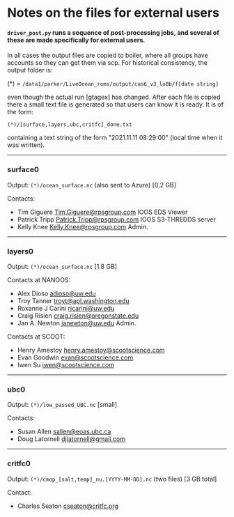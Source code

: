 # Notes on the files for external users

#### `driver_post.py` runs a sequence of post-processing jobs, and several of these are made specifically for external users.

In all cases the output files are copied to boiler, where all groups have accounts so they can get them via scp.  For historical consistency, the output folder is:

(*) = `/data1/parker/LiveOcean_roms/output/cas6_v3_lo8b/f[date string]`

even though the actual run [gtagex] has changed.  After each file is copied there a small text file is generated so that users can know it is ready.  It is of the form:

`(*)/[surface,layers,ubc,critfc]_done.txt`

containing a text string of the form "2021.11.11 08:29:00" (local time when it was written).

---

### surface0

Output: `(*)/ocean_surface.nc` (also sent to Azure) [0.2 GB]

Contacts:
- Tim Giguere <Tim.Giguere@rpsgroup.com> IOOS EDS Viewer
- Patrick Tripp <Patrick.Tripp@rpsgroup.com> IOOS S3-THREDDS server
- Kelly Knee <Kelly.Knee@rpsgroup.com> Admin.

---

### layers0

Output: `(*)/ocean_surface.nc` [1.8 GB]

Contacts at NANOOS:
- Alex Dioso <adioso@uw.edu>
- Troy Tanner <troyt@apl.washington.edu>
- Roxanne J Carini <rjcarini@uw.edu>
- Craig Risien <craig.risien@oregonstate.edu>
- Jan A. Newton <janewton@uw.edu> Admin.

Contacts at SCOOT:
- Henry Amestoy <henry.amestoy@scootscience.com>
- Evan Goodwin <evan@scootscience.com>
- Iwen Su <iwen@scootscience.com>

---

### ubc0

Output: `(*)/low_passed_UBC.nc` [small]

Contacts:
- Susan Allen <sallen@eoas.ubc.ca>
- Doug Latornell <djlatornell@gmail.com>

---

### critfc0

Output: `(*)/cmop_[salt,temp]_nu.[YYYY-MM-DD].nc` (two files) [3 GB total]

Contact:
- Charles Seaton <cseaton@critfc.org>

